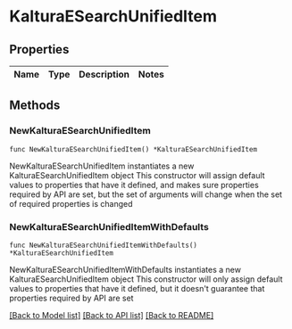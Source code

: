 # KalturaESearchUnifiedItem

## Properties

Name | Type | Description | Notes
------------ | ------------- | ------------- | -------------

## Methods

### NewKalturaESearchUnifiedItem

`func NewKalturaESearchUnifiedItem() *KalturaESearchUnifiedItem`

NewKalturaESearchUnifiedItem instantiates a new KalturaESearchUnifiedItem object
This constructor will assign default values to properties that have it defined,
and makes sure properties required by API are set, but the set of arguments
will change when the set of required properties is changed

### NewKalturaESearchUnifiedItemWithDefaults

`func NewKalturaESearchUnifiedItemWithDefaults() *KalturaESearchUnifiedItem`

NewKalturaESearchUnifiedItemWithDefaults instantiates a new KalturaESearchUnifiedItem object
This constructor will only assign default values to properties that have it defined,
but it doesn't guarantee that properties required by API are set


[[Back to Model list]](../README.md#documentation-for-models) [[Back to API list]](../README.md#documentation-for-api-endpoints) [[Back to README]](../README.md)


